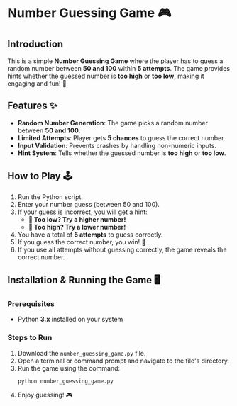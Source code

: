 # Number Guessing Game 🎮

## Introduction
This is a simple **Number Guessing Game** where the player has to guess a random number between **50 and 100** within **5 attempts**. The game provides hints whether the guessed number is **too high** or **too low**, making it engaging and fun! 🎯

## Features ✨
- **Random Number Generation**: The game picks a random number between **50 and 100**.
- **Limited Attempts**: Player gets **5 chances** to guess the correct number.
- **Input Validation**: Prevents crashes by handling non-numeric inputs.
- **Hint System**: Tells whether the guessed number is **too high** or **too low**.

## How to Play 🕹️
1. Run the Python script.
2. Enter your number guess (between 50 and 100).
3. If your guess is incorrect, you will get a hint:
   - **🔼 Too low? Try a higher number!**
   - **🔽 Too high? Try a lower number!**
4. You have a total of **5 attempts** to guess correctly.
5. If you guess the correct number, you win! 🎉
6. If you use all attempts without guessing correctly, the game reveals the correct number.

## Installation & Running the Game 🖥️
### Prerequisites
- Python **3.x** installed on your system

### Steps to Run
1. Download the `number_guessing_game.py` file.
2. Open a terminal or command prompt and navigate to the file's directory.
3. Run the game using the command:
   ```bash
   python number_guessing_game.py
   ```
4. Enjoy guessing! 🎮

